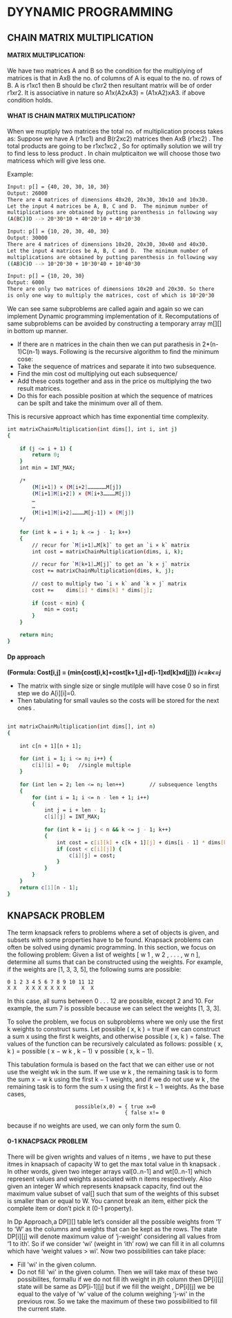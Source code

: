 
# DYYNAMIC PROGRAMMING

## CHAIN MATRIX MULTIPLICATION

#### MATRIX MULTIPLICATION: 
We have two matrices A and B so the condition for the multiplying of matrices
is that in AxB the no. of columns of A is equal to the no. of rows of B. A is r1xc1 then B should be c1xr2 then 
resultant matrix will be of order r1xr2. It is associative in nature so A1x(A2xA3) = (A1xA2)xA3.
if above condition holds.

#### WHAT IS CHAIN MATRIX MULTIPLICATION?
When we muptiply two matrices the total no. of multiplication process takes as:
Suppose we have A (r1xc1) and B(r2xc2) matrices then AxB (r1xc2) . The total products are going to be
r1xc1xc2 , So for optimally solution we will try to find less to less product . In chain mulpticaiton we will choose those two matricess
which will give less one.

Example:
```bash
Input: p[] = {40, 20, 30, 10, 30}   
Output: 26000  
There are 4 matrices of dimensions 40x20, 20x30, 30x10 and 10x30.
Let the input 4 matrices be A, B, C and D.  The minimum number of 
multiplications are obtained by putting parenthesis in following way
(A(BC))D --> 20*30*10 + 40*20*10 + 40*10*30

Input: p[] = {10, 20, 30, 40, 30} 
Output: 30000 
There are 4 matrices of dimensions 10x20, 20x30, 30x40 and 40x30. 
Let the input 4 matrices be A, B, C and D.  The minimum number of 
multiplications are obtained by putting parenthesis in following way
((AB)C)D --> 10*20*30 + 10*30*40 + 10*40*30

Input: p[] = {10, 20, 30}  
Output: 6000  
There are only two matrices of dimensions 10x20 and 20x30. So there 
is only one way to multiply the matrices, cost of which is 10*20*30
```

We can see same subproblems are called again and again so we can implement Dynamic programming 
implementation of it. 
Recomputations of same subproblems can be avoided by constructing a temporary array m[][] in bottom up manner.


- If there are n matrices in the chain then we can put parathesis in 2*(n-1)C(n-1) ways.
Following is the recursive algorithm to find the minimum cose:
- Take the sequence of matrices and separate it into two subsequence.
- Find the min cost od multiplying out each subsequence/
- Add these costs together and ass in the price os multiplying the two result matrices.
- Do this for each possible position at which the sequence of matrices can be spilt and take the minimum over all of them.





This is recursive approact which has time exponential time complexity.
```bash
int matrixChainMultiplication(int dims[], int i, int j)
{
    
    if (j <= i + 1) {
        return 0;
    }
    int min = INT_MAX;
 
    /*
        (M[i+1]) × (M[i+2]………………M[j])
        (M[i+1]M[i+2]) × (M[i+3…………M[j])
        …
        …
        (M[i+1]M[i+2]…………M[j-1]) × (M[j])
    */
 
    for (int k = i + 1; k <= j - 1; k++)
    {
        // recur for `M[i+1]…M[k]` to get an `i × k` matrix
        int cost = matrixChainMultiplication(dims, i, k);
 
        // recur for `M[k+1]…M[j]` to get an `k × j` matrix
        cost += matrixChainMultiplication(dims, k, j);
 
        // cost to multiply two `i × k` and `k × j` matrix
        cost +=    dims[i] * dims[k] * dims[j];
 
        if (cost < min) {
            min = cost;
        }
    }

    return min;
}
```


#### Dp approach

**(Formula: Cost[i,j] = (min{cost[i,k]+cost[k+1,j]+d[i-1]xd[k]xd[j]))**
***i<=k<=j***
- The matrix with single size or single mutilple will have cose 0 so in first step we do A[i][i]=0.
- Then tabulating for small vaules so the costs will be stored for the next ones .

```bash

int matrixChainMultiplication(int dims[], int n)
{
    
    int c[n + 1][n + 1];
 
    for (int i = 1; i <= n; i++) {
        c[i][i] = 0;   //single multiple
    }
 
    for (int len = 2; len <= n; len++)        // subsequence lengths
    {
        for (int i = 1; i <= n - len + 1; i++)
        {
            int j = i + len - 1;
            c[i][j] = INT_MAX;
 
            for (int k = i; j < n && k <= j - 1; k++)
            {
                int cost = c[i][k] + c[k + 1][j] + dims[i - 1] * dims[k] * dims[j];//following the formula here
                if (cost < c[i][j]) {
                    c[i][j] = cost;
                }
            }
        }
    }
    return c[1][n - 1];
}
 ```

## KNAPSACK PROBLEM

The term knapsack refers to problems where a set of objects is given, and
subsets with some properties have to be found. Knapsack problems can often be
solved using dynamic programming.
In this section, we focus on the following problem: Given a list of weights
[ w 1 , w 2 , . . . , w n ], determine all sums that can be constructed using the weights.
For example, if the weights are [1, 3, 3, 5], the following sums are possible:
```
0 1 2 3 4 5 6 7 8 9 10 11 12
X X   X X X X X X X     X  X 
```
In this case, all sums between 0 . . . 12 are possible, except 2 and 10. For
example, the sum 7 is possible because we can select the weights [1, 3, 3].

To solve the problem, we focus on subproblems where we only use the first k
weights to construct sums. Let possible ( x, k ) = true if we can construct a sum x
using the first k weights, and otherwise possible ( x, k ) = false. The values of the
function can be recursively calculated as follows:
possible ( x, k ) = possible ( x − w k , k − 1) ∨ possible ( x, k − 1).

This tabulation formula is based on the fact that we can either
use or not use the weight wk in the sum. If we use w k , the remaining task is to form the sum x − w k using the
first k − 1 weights, and if we do not use w k , the remaining task is to form the sum
x using the first k − 1 weights. As the base cases,
``` 
                      possible(x,0) = { true x=0
                                      { false x!= 0
```
because if no weights are used, we can only form the sum 0.

#### 0-1 KNACPSACK PROBLEM

There will be given wrights and values of n items , we have to put these itmes in knapsach of capacity W to get the max total value in th knapsack 
. In other words, given two integer arrays val[0..n-1] and wt[0..n-1] which represent values and weights associated with n items respectively. Also given an integer W which represents knapsack capacity, find out the maximum value subset of val[] such that sum of the weights of this subset is smaller than or equal to W. You cannot break an item, either pick the
 complete item or don’t pick it (0-1 property).

 In Dp Approach,a DP[][] table let’s consider all the possible weights from ‘1’ to ‘W’ as the columns and weights that can be kept as the rows. 
The state DP[i][j] will denote maximum value of ‘j-weight’ considering all values from ‘1 to ith’. So if we consider ‘wi’ (weight in ‘ith’ row) we can fill it in all columns which have ‘weight values > wi’. Now two possibilities can take place: 
- Fill 'wi' in the given column.
- Do not fill 'wi' in the given column.
Then we will take max of these two possibilites, formallu if we do not fill ith weight in jth column then DP[i][j] state will be same as DP[i-1][j]
but if we fill the weight , DP[i][j] we be equal to the valye of 'w'  value of the column weighing 'j-wi' in the previous row. So we take the maximum of these two possibilitied to fill the current state.
